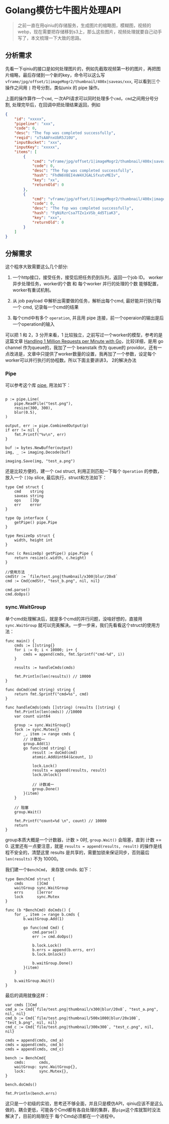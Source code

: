 # Golang模仿七牛图片处理API

> 之前一直在用qiniu的存储服务，生成图片的缩略图，模糊图，视频的webp，现在需要把存储移到s3上，那么这些图片，视频处理就要自己动手写了，本文梳理一下大致的思路。

## 分析需求

先看一下qiniu的接口是如何处理图片的，例如先截取视频第一秒的图片，再把图片缩略，最后存储到一个新的key，命令可以这么写 `vframe/jpg/offset/1|imageMogr2/thumbnail/400x|saveas/xxx`, 可以看到三个操作之间用 `|` 符号分割，类似unix 的 pipe 操作。

上面的操作算作一个`cmd`, 一次API请求可以同时处理多个`cmd`，`cmd`之间用分号分割, 处理完毕后，在回调中把处理结果返回，例如

```json
{
    "id": "xxxxx", 
    "pipeline": "xxx", 
    "code": 0, 
    "desc": "The fop was completed successfully", 
    "reqid": "xTsAAFnxUbR5J10U", 
    "inputBucket": "xxx", 
    "inputKey": "xxxxx", 
    "items": [
        {
            "cmd": "vframe/jpg/offset/1|imageMogr2/thumbnail/400x|saveas/ZmFtZS1wcml2YXRlOm1vbWVudC9jb3Zlci9zbmFwL3ZpZGVvL2M5YzdjZjQ5LTU3NGQtNGZjMS1iZDFkLTRkYjZkMzlkZWY1Ni8wLzA=", 
            "code": 0, 
            "desc": "The fop was completed successfully", 
            "hash": "FhdN6V8EI4vW4XJGALSfxutvMEIv", 
            "key": "xx", 
            "returnOld": 0
        }, 
        {
            "cmd": "vframe/jpg/offset/1|imageMogr2/thumbnail/400x|imageMogr2/blur/45x8|saveas/ZmFtZS1wcml2YXRlOm1vbWVudC9jb3Zlci9zbmFwL3ZpZGVvL2M5YzdjZjQ5LTU3NGQtNGZjMS1iZDFkLTRkYjZkMzlkZWY1Ni8wLzBfYmx1cg==", 
            "code": 0, 
            "desc": "The fop was completed successfully", 
            "hash": "FgNiRzrCsa7TZx1xVSb_4d5TiaK3", 
            "key": "xxx", 
            "returnOld": 0
        }
    ]
}
```

## 分解需求

这个程序大致需要这么几个部分:

1. 一个http接口，接受任务，接受后把任务扔到队列，返回一个job ID。 worker异步处理任务，worker的个数 和 每个worker 并行的处理的个数 能够配置，worker有重试机制。

2. 从 job payload 中解析出需要做的任务，解析出每个cmd, 最好能并行执行每一个 cmd, 记录每一个cmd的结果

3. 每个cmd中有多个 `operation`, 并且用 pipe 连接，前一个operaion的输出是后一个operation的输入

可以把 1 和 2，3 分开来看，1 比较独立，之前写过一个worker的模型，参考的是这篇文章 [Handling 1 Million Requests per Minute with Go](http://marcio.io/2015/07/handling-1-million-requests-per-minute-with-golang/)，比较详细，是用 go channel 作为queue的，我加了一个 beanstalk 作为 queue的 providor。还有一点改进是，文章中只提供了worker数量的设置，我再加了一个参数，设定每个worker可以并行执行的协程数。所以下面主要讲讲3， 2的解决办法

### Pipe

可以参考这个库 [pipe](http://gopkg.in/pipe.v2), 用法如下：
```golang

p := pipe.Line(
    pipe.ReadFile("test.png"),
    resize(300, 300),
    blur(0.5),
)

output, err := pipe.CombinedOutput(p)
if err != nil {
    fmt.Printf("%v\n", err)
}

buf := bytes.NewBuffer(output)
img, _ := imaging.Decode(buf)

imaging.Save(img, "test_a.png")

```

还是比较方便的，建一个 `Cmd` struct, 利用正则匹配一下每个 `Operation` 的参数，放入一个 `[]Op` slice, 最后执行，struct和方法如下：

```
type Cmd struct {
    cmd    string
    saveas string
    ops    []Op
    err    error
}

type Op interface {
    getPipe() pipe.Pipe
}

type ResizeOp struct {
    width, height int
}

func (c ResizeOp) getPipe() pipe.Pipe {
    return resize(c.width, c.height)
}

//使用方法
cmdStr := `file/test.png|thumbnail/x300|blur/20x8`
cmd := Cmd{cmdStr, "test_b.png", nil, nil}

cmd.parse()
cmd.doOps()
```


### sync.WaitGroup

单个cmd处理解决后，就是多个cmd的并行问题，没啥好想的，直接用 `sync.WaitGroup` 就可以完美解决。一步一步来，我们先看看这个struct的使用方法：

```golang
func main() {
    cmds := []string{}
    for i := 0; i < 10000; i++ {
        cmds = append(cmds, fmt.Sprintf("cmd-%d", i))
    }

    results := handleCmds(cmds)

    fmt.Println(len(results)) // 10000
}

func doCmd(cmd string) string {
    return fmt.Sprintf("cmd=%s", cmd)
}

func handleCmds(cmds []string) (results []string) {
    fmt.Println(len(cmds)) //10000
    var count uint64

    group := sync.WaitGroup{}
    lock := sync.Mutex{}
    for _, item := range cmds {
        // 计数加一
        group.Add(1)
        go func(cmd string) {
            result := doCmd(cmd)
            atomic.AddUint64(&count, 1)

            lock.Lock()
            results = append(results, result)
            lock.Unlock()
            
            // 计数减一
            group.Done()
        }(item)
    }

    // 阻塞
    group.Wait()

    fmt.Printf("count=%d \n", count) // 10000
    return
}
```

group本质大概是一个计数器，计数 > 0时, `group.Wait()` 会阻塞，直到 计数 == 0. 这里还有一点要注意，就是 `results = append(results, result)` 的操作是线程不安全的，清楚这里 results 是共享的，需要加锁来保证同步，否则最后 `len(results)` 不为 10000。

我们建一个`BenchCmd`， 来存放 cmds. 如下：
```
type BenchCmd struct {
    cmds      []Cmd
    waitGroup sync.WaitGroup
    errs      []error
    lock      sync.Mutex
}

func (b *BenchCmd) doCmds() {
    for _, item := range b.cmds {
        b.waitGroup.Add(1)

        go func(cmd Cmd) {
            cmd.parse()
            err := cmd.doOps()

            b.lock.Lock()
            b.errs = append(b.errs, err)
            b.lock.Unlock()

            b.waitGroup.Done()
        }(item)
    }

    b.waitGroup.Wait()
}
```

最后的调用就像这样：
```
var cmds []Cmd
cmd_a := Cmd{`file/test.png|thumbnail/x300|blur/20x8`, "test_a.png", nil, nil}
cmd_b := Cmd{`file/test.png|thumbnail/500x1000|blur/20x108`, "test_b.png", nil, nil}
cmd_c := Cmd{`file/test.png|thumbnail/300x300`, "test_c.png", nil, nil}

cmds = append(cmds, cmd_a)
cmds = append(cmds, cmd_b)
cmds = append(cmds, cmd_c)

bench := BenchCmd{
    cmds:      cmds,
    waitGroup: sync.WaitGroup{},
    lock:      sync.Mutex{},
}

bench.doCmds()

fmt.Println(bench.errs)

```

这只是一个初级的实验，思考还不够全面，并且只是模仿API，qiniu应该不是这么做的，耦合更低，可能各个Cmd都有各自处理的集群，那`pipe`这个库就暂时没法解决了，目前的局限在于 每个Cmd必须都在一个进程中。  

